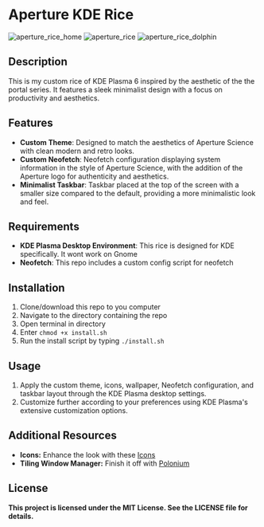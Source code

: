 # Aperture KDE Rice
![aperture_rice_home](https://github.com/empr0r/aperture-dotfiles/assets/165341203/0374072c-c82c-40d8-b97b-f6c436551002)
![aperture_rice](https://github.com/empr0r/aperture-dotfiles/assets/165341203/62f37951-bfed-44a2-a967-34eb3f0c72b3)
![aperture_rice_dolphin](https://github.com/empr0r/aperture-dotfiles/assets/165341203/7aa36480-9025-4977-93e9-10fe29303039)

## Description

This is my custom rice of KDE Plasma 6 inspired by the aesthetic of the the portal series. It features a sleek minimalist design with a focus on productivity and aesthetics.

## Features

- **Custom Theme**: Designed to match the aesthetics of Aperture Science with clean modern and retro looks.
- **Custom Neofetch**: Neofetch configuration displaying system information in the style of Aperture Science, with the addition of the Aperture logo for authenticity and aesthetics.
- **Minimalist Taskbar**: Taskbar placed at the top of the screen with a smaller size compared to the default, providing a more minimalistic look and feel.

## Requirements

- **KDE Plasma Desktop Environment**: This rice is designed for KDE specifically. It wont work on Gnome
- **Neofetch**: This repo includes a custom config script for neofetch

## Installation

1. Clone/download this repo to you computer
2. Navigate to the directory containing the repo
3. Open terminal in directory
4. Enter `chmod +x install.sh`
5. Run the install script by typing `./install.sh`

## Usage

1. Apply the custom theme, icons, wallpaper, Neofetch configuration, and taskbar layout through the KDE Plasma desktop settings.
2. Customize further according to your preferences using KDE Plasma's extensive customization options.

## Additional Resources
- **Icons:** Enhance the look with these [Icons](https://store.kde.org/p/1359276)
- **Tiling Window Manager:** Finish it off with [Polonium](https://store.kde.org/p/2042756)

## License

**This project is licensed under the MIT License. See the LICENSE file for details.**
